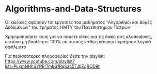 # Algorithms-and-Data-Structures

Οι κώδικες αφορούν τις εργασίες του μαθήματος "Αλγόριθμοι και Δομές Δεδομένων" του τμήματος ΗΜΤΥ του Πανεπιστημίου Πατρών

Χρησιμοποιήστε τους για να πάρετε ιδέες για τις δικές σας υλοποιήσεις, ωστόσο μη βασίζεστε 100% σε αυτούς καθώς κάποιοι περιέχουν λογικά σφάλματα

Για περισσότερες πληροφορίες δείτε την playlist:
https://www.youtube.com/playlist?list=PLkmNHhSYPErTmkGfRqSac5TJIjZgROD9t
